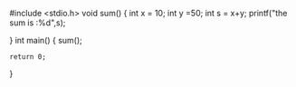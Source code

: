 #include <stdio.h>
void sum()
{
    int x = 10;
    int y =50;
    int s = x+y;
    printf("the sum is :%d",s);
    
    
}
int main()
{
    sum();
  

    return 0;
}
